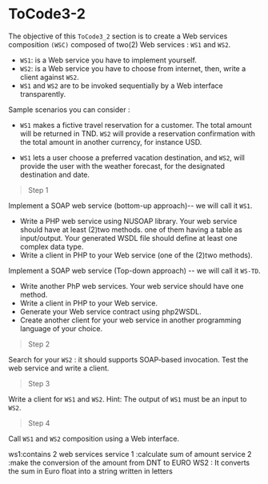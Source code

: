 # ToCode3-2
The objective of this `ToCode3_2` section is to create a Web services composition `(WSC)` composed of two(2) Web services : `WS1` and `WS2`. <br>

- `WS1`: is a Web service you have to implement yourself.
- `WS2`: is a Web service you have to choose from internet, then, write a client against `WS2`.
- `WS1` and `WS2` are to be invoked sequentially by a Web interface transparently.

Sample scenarios you can consider :

- `WS1` makes a fictive travel reservation for a customer. The total amount will be returned in TND. `WS2` will provide a reservation confirmation with the total amount in another currency, for instance USD.

- `WS1` lets a user choose a preferred vacation destination, and `WS2`, will provide the user with the weather forecast, for the designated destination and date.

> Step 1

Implement a SOAP web service (bottom-up approach)-- we will call it `WS1`.<br>
- Write a PHP web service using NUSOAP library. Your web service should have at least (2)two methods. one of them having a table as input/output. Your generated WSDL file should define at least one complex data type.
- Write a client in PHP to your Web service (one of the (2)two methods).

Implement a SOAP web service (Top-down approach) -- we will call it `WS-TD`.
- Write another PhP web services. Your web service should have one method.
- Write a client in PHP to your Web service.
- Generate your Web service contract using php2WSDL.
- Create another client for your web service in another programming language of your choice.

> Step 2

Search for your `WS2` : it should supports SOAP-based invocation. Test the web service and write a client.

> Step 3

Write a client for `WS1` and `WS2`.
Hint: The output of `WS1` must be an input to `WS2`.

> Step 4

Call `WS1` and `WS2` composition using a Web interface.


ws1:contains 2 web services
service 1 :calculate sum of amount 
service 2 :make the conversion of the amount from DNT to EURO
WS2 : It converts the sum in Euro float into a string written in letters


